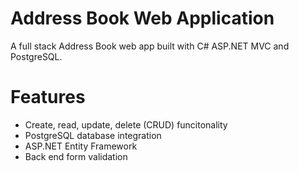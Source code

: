 # Address Book Web Application
A full stack Address Book web app built with C# ASP.NET MVC and PostgreSQL.

# Features
- Create, read, update, delete (CRUD) funcitonality
- PostgreSQL database integration
- ASP.NET Entity Framework
- Back end form validation
